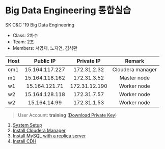 # Big Data Engineering 통합실습
SK C&amp;C '19 Big Data Engineering

* Class: 2차수
* Team: 2조
* Members: 서영재, 노지연, 김석환

|Host   |Public IP      |Private IP     |Remark           |
|-------|:-------------:|:-------------:|:---------------:|
|cm1    |15.164.117.227 |172.31.2.32    |Cloudera manager |
|m1     |15.164.118.162 |172.31.3.52    |Master node      |
|w1     |15.164.121.71  |172.31.12.190  |Worker node      |
|w2     |15.164.128.118 |172.31.7.57    |Worker node      |
|w2     |15.164.14.99   |172.31.1.53    |Worker node      |

> User Account: **training** ([Download Private Key](keys/training-private-key.ppk))

1. [System Setup](01_SystemSetup.md)
2. [Install Cloudera Manager](02_InstallClouderaManager.md)
3. [Install MySQL with a replica server](03_InstallMySQLReplicaServer.md)
4. [Install CDH](04_InstallCDH.md)
